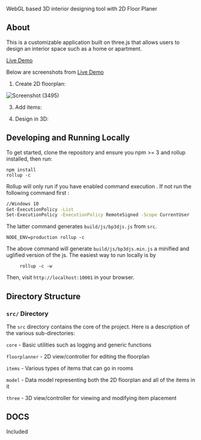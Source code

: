 WebGL based 3D interior designing tool with 2D Floor Planer
## About
This is a customizable application built on three.js that allows users to design an interior space such as a home or apartment.

[Live Demo](http://amitukind.com/projects/architect3d/)




 Below are screenshots from  [Live Demo](http://amitukind.com/projects/architect3d/)

1) Create 2D floorplan:
   
![Screenshot (3495)](https://github.com/animesh911002/3D-iNterium/assets/110716218/c875496a-ef95-4958-a913-f98b317ea4e3)


3) Add items:


3) Design in 3D:



## Developing and Running Locally

To get started, clone the repository and ensure you npm >= 3 and rollup installed, then run:

    npm install
    rollup -c

Rollup will only run if you have enabled command execution . If not run the following command first :
```bash
//Windows 10
Get-ExecutionPolicy -List
Set-ExecutionPolicy -ExecutionPolicy RemoteSigned -Scope CurrentUser
```
The latter command generates `build/js/bp3djs.js` from `src`. 

```
NODE_ENV=production rollup -c
```

The above command will generate `build/js/bp3djs.min.js` a minified and uglified version of the js. The easiest way to run locally is by

```
     rollup -c -w
```
Then, visit `http://localhost:10001` in your browser.


## Directory Structure

### `src/` Directory

The `src` directory contains the core of the project. Here is a description of the various sub-directories:

`core` - Basic utilities such as logging and generic functions

`floorplanner` - 2D view/controller for editing the floorplan

`items` - Various types of items that can go in rooms

`model` - Data model representing both the 2D floorplan and all of the items in it

`three` - 3D view/controller for viewing and modifying item placement


## DOCS ##
Included




